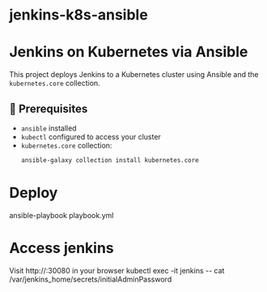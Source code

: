 # jenkins-k8s-ansible
# Jenkins on Kubernetes via Ansible

This project deploys Jenkins to a Kubernetes cluster using Ansible and the `kubernetes.core` collection.

## 🧰 Prerequisites

- `ansible` installed
- `kubectl` configured to access your cluster
- `kubernetes.core` collection:
  ```bash
  ansible-galaxy collection install kubernetes.core

 # Deploy
 ansible-playbook playbook.yml

# Access jenkins
Visit http://<Node-IP>:30080 in your browser
kubectl exec -it jenkins -- cat /var/jenkins_home/secrets/initialAdminPassword
